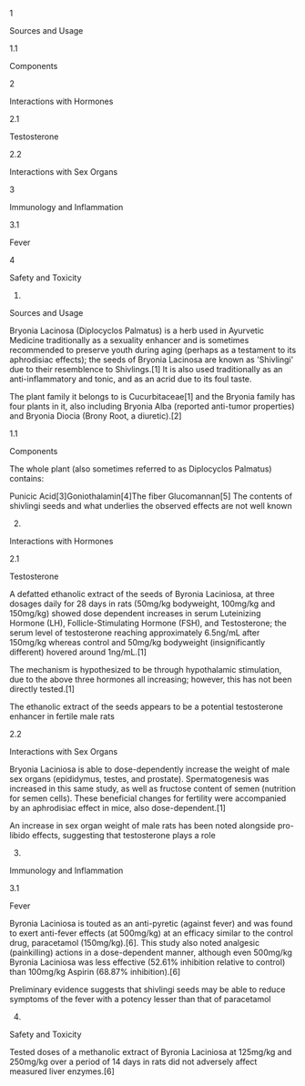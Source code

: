 1

Sources and Usage

1.1

Components

2

Interactions with Hormones

2.1

Testosterone

2.2

Interactions with Sex Organs

3

Immunology and Inflammation

3.1

Fever

4

Safety and Toxicity

1.

Sources and Usage

Bryonia Lacinosa (Diplocyclos Palmatus) is a herb used in Ayurvetic Medicine traditionally as a sexuality enhancer and is sometimes recommended to preserve youth during aging (perhaps as a testament to its aphrodisiac effects); the seeds of Bryonia Lacinosa are known as 'Shivlingi' due to their resemblence to Shivlings.[1] It is also used traditionally as an anti-inflammatory and tonic, and as an acrid due to its foul taste.

The plant family it belongs to is Cucurbitaceae[1] and the Bryonia family has four plants in it, also including Bryonia Alba (reported anti-tumor properties) and Bryonia Diocia (Brony Root, a diuretic).[2]

1.1

Components

The whole plant (also sometimes referred to as Diplocyclos Palmatus) contains:

Punicic Acid[3]Goniothalamin[4]The fiber Glucomannan[5]
The contents of shivlingi seeds and what underlies the observed effects are not well known


2.

Interactions with Hormones

2.1

Testosterone

A defatted ethanolic extract of the seeds of Byronia Laciniosa, at three dosages daily for 28 days in rats (50mg/kg bodyweight, 100mg/kg and 150mg/kg) showed dose dependent increases in serum Luteinizing Hormone (LH), Follicle-Stimulating Hormone (FSH), and Testosterone; the serum level of testosterone reaching approximately 6.5ng/mL after 150mg/kg whereas control and 50mg/kg bodyweight (insignificantly different) hovered around 1ng/mL.[1]

The mechanism is hypothesized to be through hypothalamic stimulation, due to the above three hormones all increasing; however, this has not been directly tested.[1]


The ethanolic extract of the seeds appears to be a potential testosterone enhancer in fertile male rats


2.2

Interactions with Sex Organs

Bryonia Laciniosa is able to dose-dependently increase the weight of male sex organs (epididymus, testes, and prostate). Spermatogenesis was increased in this same study, as well as fructose content of semen (nutrition for semen cells). These beneficial changes for fertility were accompanied by an aphrodisiac effect in mice, also dose-dependent.[1]


An increase in sex organ weight of male rats has been noted alongside pro-libido effects, suggesting that testosterone plays a role


3.

Immunology and Inflammation

3.1

Fever

Byronia Laciniosa is touted as an anti-pyretic (against fever) and was found to exert anti-fever effects (at 500mg/kg) at an efficacy similar to the control drug, paracetamol (150mg/kg).[6]. This study also noted analgesic (painkilling) actions in a dose-dependent manner, although even 500mg/kg Byronia Laciniosa was less effective (52.61% inhibition relative to control) than 100mg/kg Aspirin (68.87% inhibition).[6]


Preliminary evidence suggests that shivlingi seeds may be able to reduce symptoms of the fever with a potency lesser than that of paracetamol


4.

Safety and Toxicity

Tested doses of a methanolic extract of Byronia Laciniosa at 125mg/kg and 250mg/kg over a period of 14 days in rats did not adversely affect measured liver enzymes.[6]

